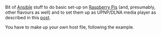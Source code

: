 Bit of [Ansible](http://docs.ansible.com/ansible/latest/) stuff to do basic set-up on [Raspberry Pis](https://www.raspberrypi.org/) (and, presumably, other flavours as well) and to set them up as UPNP/DLNA media player as described in this [post](http://www.knight-of-pi.org/raspberry-pi-as-wifi-jukebox-with-dlna-and-upnp-smartphone-controls/).

You have to make up your own host file, following the example.